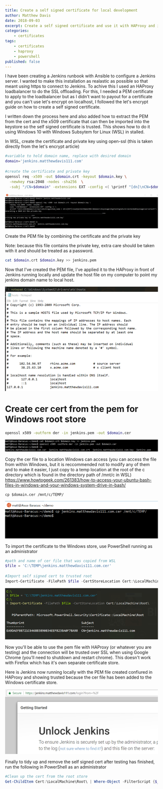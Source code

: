 ```yaml
---
title: Create a self signed certificate for local development
author: Matthew Davis
date: 2018-09-03
excerpt: Create a self signed certificate and use it with HAProxy and in the Windows store for local development with HTTPS sites
categories: 
    - certificates
tags:
    - certificates
    - haproxy
    - powershell
published: false
---
```


I have been creating a Jenkins runbook with Ansible to configure a Jenkins server. I wanted to make this installation as realastic as possible so that meant using https to connect to Jenkins. To achive this I used an HAProxy loadbalancer to do the SSL offloading. For this, I needed a PEM certificate to apply to the loadbalancer but as I didn't want to payout for a certificate and you can't use let's encrypt on localhost, I followed the let's encrypt guide on how to create a self signed certificate.

I written down the process here and also added how to extract the PEM from the cert and the x509 certificate that can then be imported into the keystore so the self signed certificate is trusted.
This shows how to do it using Windows 10 with Windows Subsytem for Linux (WSL) in stalled.

In WSL, create the certificate and private key using open-ssl (this is taken directly from the let's encrypt article)
```bash
#variable to hold domain name, replace with desired domain
domain='jenkins.matthewdavis111.com' 

#create the certificate and private key
openssl req -x509 -out $domain.crt -keyout $domain.key \
  -newkey rsa:2048 -nodes -sha256  \
  -subj "/CN=$domain" -extensions EXT -config <( \printf "[dn]\nCN=$domain\n[req]\ndistinguished_name = dn\n[EXT]\nsubjectAltName=DNS:$domain\nkeyUsage=digitalSignature\nextendedKeyUsage=serverAuth")
```

![Creating the certificate and private key using Windows Subsystem for Linux](/images/self-signed-cert/create-cert.png)

Create the PEM file by combining the certificate and the private key

Note: because this file contains the private key, extra care should be taken with it and should be treated as a password.

```bash
cat $domain.crt $domain.key >> jenkins.pem
```

Now that I've created the PEM file, I've applied it to the HAProxy in front of Jenkins running locally and update the host file on my computer to point my jenkins domain name to local host.

![Update hosts file](/images/self-signed-cert/update-host-file.png)


# Create cer cert from the pem for Windows root store
```bash
openssl x509 -outform der -in jenkins.pem -out $domain.cer
```

![Create PEM and CER files](/images/self-signed-cert/create-pem-cer.png)


Copy the cer file to a location Windows can access (you can access the file from within Windows, but it is reccommended not to modify any of them and to make it easier, I just copy to a temp location at the root of the c directory which is found in the directory path of /mnt/c in WSL) https://www.howtogeek.com/261383/how-to-access-your-ubuntu-bash-files-in-windows-and-your-windows-system-drive-in-bash/

```
cp $domain.cer /mnt/c/TEMP/
```

![Create CER file](/images/self-signed-cert/copy-cer.png)


To import the certificate to the Windows store, use PowerShell running as an administrator

```powershell
#path and name of cer file that was copied from WSL
$file = 'C:\TEMP\jenkins.matthewdavis111.com.cer'

#Import self signed cert to trusted root
Import-Certificate -FilePath $file -CertStoreLocation Cert:\LocalMachine\Root\
```

![Import certificate to Windows store](/images/self-signed-cert/import-certificate.png)

Now you'll be able to use the pem file with HAProxy (or whatever you are testing) and the connection will be trusted over SSL when using Google Chrome (you'll need to shutdown and restart chrome). This doesn't work with Firefox which has it's own separate certificate store.

Here is Jenkins now running locally with the PEM file created confiured in HAProxy and showing trusted because the cer file has been added to the Windows certificate store.

![Jenkins running locally with a trusted certificate](/images/self-signed-cert/https-secure.png)

Finally to tidy up and remove the self signed cert after testing has finished, run the following in PowerShell as an administrator

```powershell
#Clean up the cert from the root store
Get-ChildItem Cert:\LocalMachine\Root\ | Where-Object -FilterScript {$_.subject -like "*jenkins.matthewdavis111.com*"} | Remove-Item
```